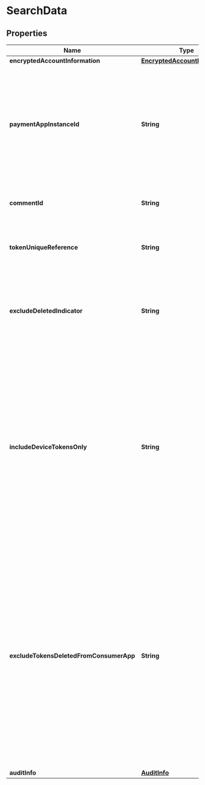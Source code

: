 

# SearchData


## Properties

| Name | Type | Description | Notes |
|------------ | ------------- | ------------- | -------------|
|**encryptedAccountInformation** | [**EncryptedAccountInformation**](EncryptedAccountInformation.md) |  |  [optional] |
|**paymentAppInstanceId** | **String** | When present, the search will return tokens already present or to be provisioned to the specified Payment App instance. Note - This may contain the identifier of the Secure Element or a mobile device for some programs. Cannot be used together with any of the following search request parameters (AccountPan, TokenUniqueReference, Token, CommentId, or AlternateAccountIdentifier).  |  [optional] |
|**commentId** | **String** | When present, the search will return one specific token linked to the comment. Cannot be used together with EncryptedAccountInformation  |  [optional] |
|**tokenUniqueReference** | **String** | A unique reference assigned to a token and used to identify the token for the duration of its lifetime. When present, the search will return one specific matching token.   |  [optional] |
|**excludeDeletedIndicator** | **String** | Indicates whether deleted tokens should be included or excluded from the search results. Valid values:   * \&quot;true\&quot; - indicates deleted tokens are excluded from the search results.   * \&quot;false\&quot; - indicates deleted tokens are included in the search results.  |  [optional] |
|**includeDeviceTokensOnly** | **String** | Gives issuers the choice to receive only device tokens mapped to their payment credentials. This is an optional parameter, if the issuer decides to not include this field in their \&quot;Search\&quot; request, MDES will return all tokens mapped to the payment credentials (server, device and COF based tokens). Valid values:   * \&quot;true\&quot; - When present with the \&quot;true\&quot; value, MDES will never return any server-based tokens associated to the payment credentials.    * \&quot;false\&quot; - When present with the \&quot;false\&quot; value, MDES will return all tokens mapped to the payment credentials (server, device and COF based tokens).  |  [optional] |
|**excludeTokensDeletedFromConsumerApp** | **String** | Gives issuers the choice to only receive device tokens that are active on the consumer device. Tokens that have been deleted from the consumer app (digital wallet)  but active in MDES will be excluded when the response if set to true. This is an optional parameter, if the issuer decides to not include this field in their \&quot;Search\&quot; request, MDES will return all tokens including tokens deleted from the consumer app but active in MDES. Valid values:   * \&quot;true\&quot; - When present with the \&quot;true\&quot; value, MDES will never return any tokens that are deleted from the consumer app.    * \&quot;false\&quot; - When present with the \&quot;false\&quot; value, MDES will return tokens    that are deleted from the consumer app.  |  [optional] |
|**auditInfo** | [**AuditInfo**](AuditInfo.md) |  |  |



